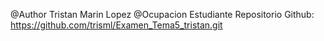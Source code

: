 @Author Tristan Marin Lopez
@Ocupacion Estudiante
Repositorio Github: https://github.com/trisml/Examen_Tema5_tristan.git